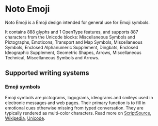 
# Noto Emoji

Noto Emoji is a Emoji design intended for general use for Emoji symbols.

It contains 888 glyphs and 1 OpenType features, and supports 887 characters from the Unicode blocks: Miscellaneous Symbols and Pictographs, Emoticons, Transport and Map Symbols, Miscellaneous Symbols, Enclosed Alphanumeric Supplement, Dingbats, Enclosed Ideographic Supplement, Geometric Shapes, Arrows, Miscellaneous Technical, Miscellaneous Symbols and Arrows.


## Supported writing systems


### Emoji symbols

Emoji symbols are pictograms, logograms, ideograms and smileys used in electronic messages and web pages. Their primary function is to fill in emotional cues otherwise missing from typed conversation. They are typically rendered as multi-color characters. Read more on [ScriptSource](https://scriptsource.org/scr/Zsye), [Wikipedia](https://en.wikipedia.org/wiki/ISO_15924:Zsye), [Unicode](https://www.unicode.org/versions/Unicode13.0.0/ch22.pdf#G12367).

